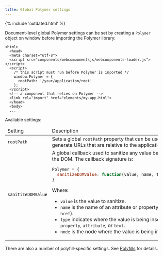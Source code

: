 ```yaml
---
title: Global Polymer settings
---
```


<div>
{% include 'outdated.html' %}
</div>

Document-level global Polymer settings can be set
by creating a `Polymer` object on window before importing the Polymer
library:

```
<html>
  <head>
  <meta charset="utf-8">
  <script src="components/webcomponentsjs/webcomponents-loader.js"></script>
  <script>
    /* this script must run before Polymer is imported */
    window.Polymer = {
      rootPath: '/your/application/root'
    };
  </script>
  <!-- a component that relies on Polymer -->
  <link rel="import" href="elements/my-app.html">
  </head>
  <body>
  ...
```

Available settings:

<table>
<thead>
<tr>
  <td>
    Setting
  </td>
  <td>
    Description
  </td>
</tr>
</thead>
<tbody>
  <tr>
    <td>
      <code>rootPath</code>
    </td>
    <td>
      Sets a global <code>rootPath</code> property that can be used in templates to generate URLs that
      are relative to the application root.
    </td>
  </tr>
  <tr>
    <td>
      <code>sanitizeDOMValue</code>
    </td>
    <td>
      A global callback used to sanitize any value before inserting it into the DOM.
      The callback signature is:

```js
Polymer = {
  sanitizeDOMValue: function(value, name, type, node) { ... }
}
```

Where:

-   `value` is the value to sanitize.
-   `name` is the name of an attribute or property (for example, `href`).
-   `type` indicates where the value is being inserted: one of `property`, `attribute`, or `text`.
-   `node` is the node where the value is being inserted.
    </td>
  </tr>
</tbody>
</table>

There are also a number of polyfill-specific settings. See [Polyfills](../polyfills#settings) for
details.